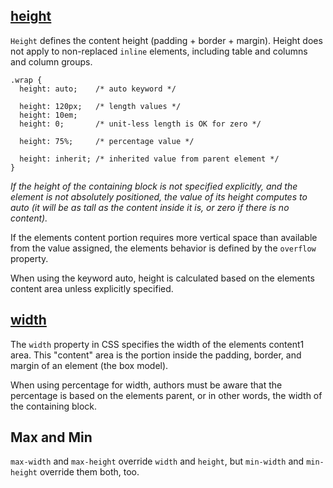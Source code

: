 ## [height](http://css-tricks.com/almanac/properties/h/height/)

`Height` defines the content height (padding + border + margin). Height does not apply to non-replaced `inline` elements, including table and columns and column groups.

	.wrap {
	  height: auto;    /* auto keyword */

	  height: 120px;   /* length values */
	  height: 10em;
	  height: 0;       /* unit-less length is OK for zero */

	  height: 75%;     /* percentage value */

	  height: inherit; /* inherited value from parent element */
	}

*If the height of the containing block is not specified explicitly, and the element is not absolutely positioned, the value of its height computes to auto (it will be as tall as the content inside it is, or zero if there is no content).*

If the elements content portion requires more vertical space than available from the value assigned, the elements behavior is defined by the `overflow` property.

When using the keyword auto, height is calculated based on the elements content area unless explicitly specified. 

## [width](http://css-tricks.com/almanac/properties/w/width/)

The `width` property in CSS specifies the width of the elements content1 area. This "content" area is the portion inside the padding, border, and margin of an element (the box model).

When using percentage for width, authors must be aware that the percentage is based on the elements parent, or in other words, the width of the containing block.

## Max and Min

`max-width` and `max-height` override `width` and `height`, but `min-width` and `min-height` override them both, too.
